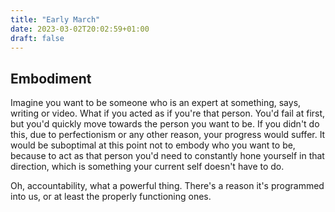 ```yaml
---
title: "Early March"
date: 2023-03-02T20:02:59+01:00
draft: false
---
```


## Embodiment

Imagine you want to be someone who is an expert at something, says, writing or video. What if you acted as if you're that person. You'd fail at first, but you'd quickly move towards the person you want to be. If you didn't do this, due to perfectionism or any other reason, your progress would suffer. It would be suboptimal at this point not to embody who you want to be, because to act as that person you'd need to constantly hone yourself in that direction, which is something your current self doesn't have to do. 

Oh, accountability, what a powerful thing. There's a reason it's programmed into us, or at least the properly functioning ones.